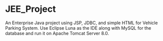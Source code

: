 # JEE_Project
An Enterprise Java project using JSP, JDBC, and simple HTML for Vehicle Parking System. Use Eclipse Luna as the IDE along with MySQL for the database and run it on Apache Tomcat Server 8.0.
